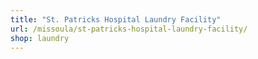 ```yaml
---
title: "St. Patricks Hospital Laundry Facility"
url: /missoula/st-patricks-hospital-laundry-facility/
shop: laundry
---
```

